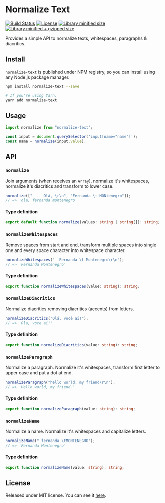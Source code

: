 # Normalize Text

[![Build Status](https://travis-ci.org/VitorLuizC/normalize-text.svg?branch=master)](https://travis-ci.org/VitorLuizC/normalize-text)
[![License](https://badgen.net/github/license/VitorLuizC/normalize-text)](./LICENSE)
[![Library minified size](https://badgen.net/bundlephobia/min/normalize-text)](https://bundlephobia.com/result?p=normalize-text)
[![Library minified + gzipped size](https://badgen.net/bundlephobia/minzip/normalize-text)](https://bundlephobia.com/result?p=normalize-text)

Provides a simple API to normalize texts, whitespaces, paragraphs & diacritics.

## Install

`normalize-text` is published under NPM registry, so you can install using any Node.js package manager.

```sh
npm install normalize-text --save

# If you're using Yarn.
yarn add normalize-text
```

## Usage

```js
import normalize from "normalize-text";

const input = document.querySelector('input[name="name"]');
const name = normalize(input.value);
```

## API

### `normalize`

Join arguments (when receives an `Array`), normalize it's whitespaces, normalize it's diacritics and transform to lower case.

```js
normalize(["     Olá, \r\n", "Fernanda \t MONtenegro"]);
// => 'ola, fernanda montenegro'
```

#### Type definition

```ts
export default function normalize(values: string | string[]): string;
```

### `normalizeWhitespaces`

Remove spaces from start and end, transform multiple spaces into single one and every space character into whitespace character.

```js
normalizeWhitespaces("  Fernanda \t Montenegro\r\n");
// => 'Fernanda Montenegro'
```

#### Type definition

```ts
export function normalizeWhitespaces(value: string): string;
```

### `normalizeDiacritics`

Normalize diacritics removing diacritics (accents) from letters.

```js
normalizeDiacritics("Olá, você aí!");
// => 'Ola, voce ai!'
```

#### Type definition

```ts
export function normalizeDiacritics(value: string): string;
```

### `normalizeParagraph`

Normalize a paragraph. Normalize it's whitespaces, transform first letter to upper case and put a dot at end.

```js
normalizeParagraph("hello world, my friend\r\n");
// => 'Hello world, my friend.'
```

#### Type definition

```ts
export function normalizeParagraph(value: string): string;
```

### `normalizeName`

Normalize a name. Normalize it's whitespaces and capitalize letters.

```js
normalizeName(" fernanda \tMONTENEGRO");
// => 'Fernanda Montenegro'
```

#### Type definition

```ts
export function normalizeName(value: string): string;
```

## License

Released under MIT license. You can see it [here](./LICENSE).
